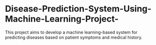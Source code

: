 # Disease-Prediction-System-Using-Machine-Learning-Project-
This project aims to develop a machine learning-based system for predicting diseases based on patient symptoms and medical history. 
